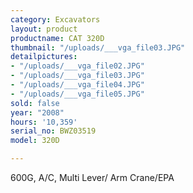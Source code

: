 ```yaml
---
category: Excavators
layout: product
productname: CAT 320D
thumbnail: "/uploads/___vga_file03.JPG"
detailpictures:
- "/uploads/___vga_file02.JPG"
- "/uploads/___vga_file03.JPG"
- "/uploads/___vga_file04.JPG"
- "/uploads/___vga_file05.JPG"
sold: false
year: "2008"
hours: '10,359'
serial_no: BWZ03519
model: 320D

---
```

600G, A/C, Multi Lever/ Arm Crane/EPA
